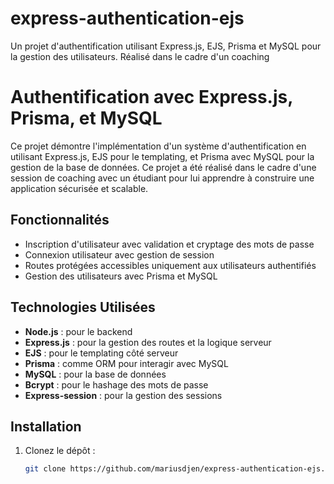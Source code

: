 # express-authentication-ejs
Un projet d'authentification utilisant Express.js, EJS, Prisma et MySQL pour la gestion des utilisateurs. Réalisé dans le cadre d'un coaching
# Authentification avec Express.js, Prisma, et MySQL

Ce projet démontre l'implémentation d'un système d'authentification en utilisant Express.js, EJS pour le templating, et Prisma avec MySQL pour la gestion de la base de données. Ce projet a été réalisé dans le cadre d'une session de coaching avec un étudiant pour lui apprendre à construire une application sécurisée et scalable.

## Fonctionnalités
- Inscription d'utilisateur avec validation et cryptage des mots de passe
- Connexion utilisateur avec gestion de session
- Routes protégées accessibles uniquement aux utilisateurs authentifiés
- Gestion des utilisateurs avec Prisma et MySQL

## Technologies Utilisées
- **Node.js** : pour le backend
- **Express.js** : pour la gestion des routes et la logique serveur
- **EJS** : pour le templating côté serveur
- **Prisma** : comme ORM pour interagir avec MySQL
- **MySQL** : pour la base de données
- **Bcrypt** : pour le hashage des mots de passe
- **Express-session** : pour la gestion des sessions

## Installation

1. Clonez le dépôt :
   ```bash
   git clone https://github.com/mariusdjen/express-authentication-ejs.git

